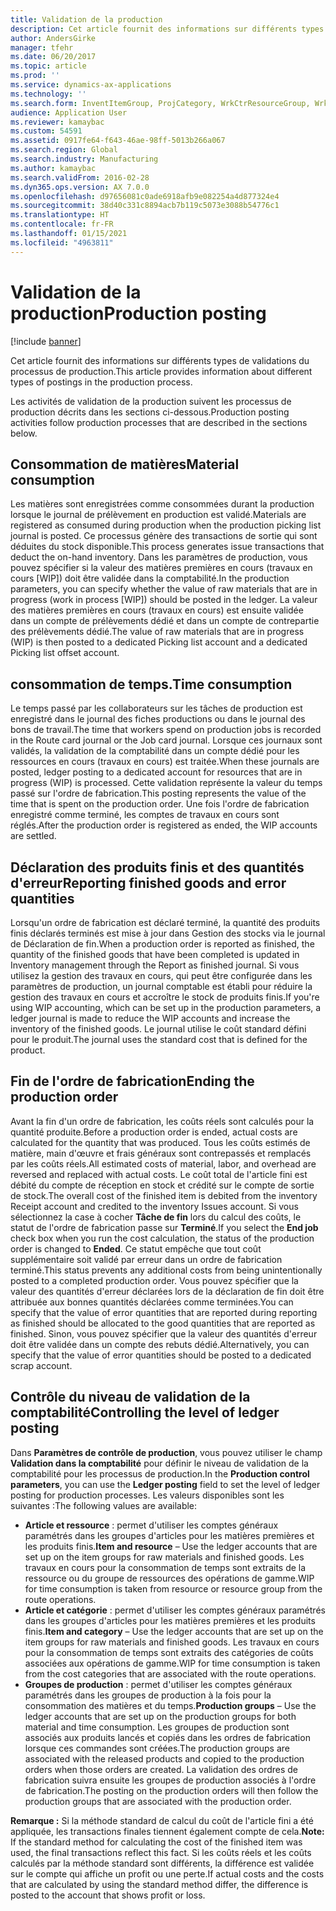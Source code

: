 ```yaml
---
title: Validation de la production
description: Cet article fournit des informations sur différents types de validations du processus de production.
author: AndersGirke
manager: tfehr
ms.date: 06/20/2017
ms.topic: article
ms.prod: ''
ms.service: dynamics-ax-applications
ms.technology: ''
ms.search.form: InventItemGroup, ProjCategory, WrkCtrResourceGroup, WrkCtrTable
audience: Application User
ms.reviewer: kamaybac
ms.custom: 54591
ms.assetid: 0917fe64-f643-46ae-98ff-5013b266a067
ms.search.region: Global
ms.search.industry: Manufacturing
ms.author: kamaybac
ms.search.validFrom: 2016-02-28
ms.dyn365.ops.version: AX 7.0.0
ms.openlocfilehash: d97656081c0ade6918afb9e082254a4d877324e4
ms.sourcegitcommit: 38d40c331c8894acb7b119c5073e3088b54776c1
ms.translationtype: HT
ms.contentlocale: fr-FR
ms.lasthandoff: 01/15/2021
ms.locfileid: "4963811"
---
```

# <a name="production-posting"></a><span data-ttu-id="2b5d4-103">Validation de la production</span><span class="sxs-lookup"><span data-stu-id="2b5d4-103">Production posting</span></span>

[!include [banner](../includes/banner.md)]

<span data-ttu-id="2b5d4-104">Cet article fournit des informations sur différents types de validations du processus de production.</span><span class="sxs-lookup"><span data-stu-id="2b5d4-104">This article provides information about different types of postings in the production process.</span></span>

<span data-ttu-id="2b5d4-105">Les activités de validation de la production suivent les processus de production décrits dans les sections ci-dessous.</span><span class="sxs-lookup"><span data-stu-id="2b5d4-105">Production posting activities follow production processes that are described in the sections below.</span></span>

## <a name="material-consumption"></a><span data-ttu-id="2b5d4-106">Consommation de matières</span><span class="sxs-lookup"><span data-stu-id="2b5d4-106">Material consumption</span></span>
<span data-ttu-id="2b5d4-107">Les matières sont enregistrées comme consommées durant la production lorsque le journal de prélèvement en production est validé.</span><span class="sxs-lookup"><span data-stu-id="2b5d4-107">Materials are registered as consumed during production when the production picking list journal is posted.</span></span> <span data-ttu-id="2b5d4-108">Ce processus génère des transactions de sortie qui sont déduites du stock disponible.</span><span class="sxs-lookup"><span data-stu-id="2b5d4-108">This process generates issue transactions that deduct the on-hand inventory.</span></span> <span data-ttu-id="2b5d4-109">Dans les paramètres de production, vous pouvez spécifier si la valeur des matières premières en cours (travaux en cours \[WIP\]) doit être validée dans la comptabilité.</span><span class="sxs-lookup"><span data-stu-id="2b5d4-109">In the production parameters, you can specify whether the value of raw materials that are in progress (work in process \[WIP\]) should be posted in the ledger.</span></span> <span data-ttu-id="2b5d4-110">La valeur des matières premières en cours (travaux en cours) est ensuite validée dans un compte de prélèvements dédié et dans un compte de contrepartie des prélèvements dédié.</span><span class="sxs-lookup"><span data-stu-id="2b5d4-110">The value of raw materials that are in progress (WIP) is then posted to a dedicated Picking list account and a dedicated Picking list offset account.</span></span>

## <a name="time-consumption"></a><span data-ttu-id="2b5d4-111">consommation de temps.</span><span class="sxs-lookup"><span data-stu-id="2b5d4-111">Time consumption</span></span>
<span data-ttu-id="2b5d4-112">Le temps passé par les collaborateurs sur les tâches de production est enregistré dans le journal des fiches productions ou dans le journal des bons de travail.</span><span class="sxs-lookup"><span data-stu-id="2b5d4-112">The time that workers spend on production jobs is recorded in the Route card journal or the Job card journal.</span></span> <span data-ttu-id="2b5d4-113">Lorsque ces journaux sont validés, la validation de la comptabilité dans un compte dédié pour les ressources en cours (travaux en cours) est traitée.</span><span class="sxs-lookup"><span data-stu-id="2b5d4-113">When these journals are posted, ledger posting to a dedicated account for resources that are in progress (WIP) is processed.</span></span> <span data-ttu-id="2b5d4-114">Cette validation représente la valeur du temps passé sur l'ordre de fabrication.</span><span class="sxs-lookup"><span data-stu-id="2b5d4-114">This posting represents the value of the time that is spent on the production order.</span></span> <span data-ttu-id="2b5d4-115">Une fois l'ordre de fabrication enregistré comme terminé, les comptes de travaux en cours sont réglés.</span><span class="sxs-lookup"><span data-stu-id="2b5d4-115">After the production order is registered as ended, the WIP accounts are settled.</span></span>

## <a name="reporting-finished-goods-and-error-quantities"></a><span data-ttu-id="2b5d4-116">Déclaration des produits finis et des quantités d'erreur</span><span class="sxs-lookup"><span data-stu-id="2b5d4-116">Reporting finished goods and error quantities</span></span>
<span data-ttu-id="2b5d4-117">Lorsqu'un ordre de fabrication est déclaré terminé, la quantité des produits finis déclarés terminés est mise à jour dans Gestion des stocks via le journal de Déclaration de fin.</span><span class="sxs-lookup"><span data-stu-id="2b5d4-117">When a production order is reported as finished, the quantity of the finished goods that have been completed is updated in Inventory management through the Report as finished journal.</span></span> <span data-ttu-id="2b5d4-118">Si vous utilisez la gestion des travaux en cours, qui peut être configurée dans les paramètres de production, un journal comptable est établi pour réduire la gestion des travaux en cours et accroître le stock de produits finis.</span><span class="sxs-lookup"><span data-stu-id="2b5d4-118">If you're using WIP accounting, which can be set up in the production parameters, a ledger journal is made to reduce the WIP accounts and increase the inventory of the finished goods.</span></span> <span data-ttu-id="2b5d4-119">Le journal utilise le coût standard défini pour le produit.</span><span class="sxs-lookup"><span data-stu-id="2b5d4-119">The journal uses the standard cost that is defined for the product.</span></span>

## <a name="ending-the-production-order"></a><span data-ttu-id="2b5d4-120">Fin de l'ordre de fabrication</span><span class="sxs-lookup"><span data-stu-id="2b5d4-120">Ending the production order</span></span>
<span data-ttu-id="2b5d4-121">Avant la fin d'un ordre de fabrication, les coûts réels sont calculés pour la quantité produite.</span><span class="sxs-lookup"><span data-stu-id="2b5d4-121">Before a production order is ended, actual costs are calculated for the quantity that was produced.</span></span> <span data-ttu-id="2b5d4-122">Tous les coûts estimés de matière, main d'œuvre et frais généraux sont contrepassés et remplacés par les coûts réels.</span><span class="sxs-lookup"><span data-stu-id="2b5d4-122">All estimated costs of material, labor, and overhead are reversed and replaced with actual costs.</span></span> <span data-ttu-id="2b5d4-123">Le coût total de l'article fini est débité du compte de réception en stock et crédité sur le compte de sortie de stock.</span><span class="sxs-lookup"><span data-stu-id="2b5d4-123">The overall cost of the finished item is debited from the inventory Receipt account and credited to the inventory Issues account.</span></span> <span data-ttu-id="2b5d4-124">Si vous sélectionnez la case à cocher **Tâche de fin** lors du calcul des coûts, le statut de l'ordre de fabrication passe sur **Terminé**.</span><span class="sxs-lookup"><span data-stu-id="2b5d4-124">If you select the **End job** check box when you run the cost calculation, the status of the production order is changed to **Ended**.</span></span> <span data-ttu-id="2b5d4-125">Ce statut empêche que tout coût supplémentaire soit validé par erreur dans un ordre de fabrication terminé.</span><span class="sxs-lookup"><span data-stu-id="2b5d4-125">This status prevents any additional costs from being unintentionally posted to a completed production order.</span></span> <span data-ttu-id="2b5d4-126">Vous pouvez spécifier que la valeur des quantités d'erreur déclarées lors de la déclaration de fin doit être attribuée aux bonnes quantités déclarées comme terminées.</span><span class="sxs-lookup"><span data-stu-id="2b5d4-126">You can specify that the value of error quantities that are reported during reporting as finished should be allocated to the good quantities that are reported as finished.</span></span> <span data-ttu-id="2b5d4-127">Sinon, vous pouvez spécifier que la valeur des quantités d'erreur doit être validée dans un compte des rebuts dédié.</span><span class="sxs-lookup"><span data-stu-id="2b5d4-127">Alternatively, you can specify that the value of error quantities should be posted to a dedicated scrap account.</span></span>

## <a name="controlling-the-level-of-ledger-posting"></a><span data-ttu-id="2b5d4-128">Contrôle du niveau de validation de la comptabilité</span><span class="sxs-lookup"><span data-stu-id="2b5d4-128">Controlling the level of ledger posting</span></span>
<span data-ttu-id="2b5d4-129">Dans **Paramètres de contrôle de production**, vous pouvez utiliser le champ **Validation dans la comptabilité** pour définir le niveau de validation de la comptabilité pour les processus de production.</span><span class="sxs-lookup"><span data-stu-id="2b5d4-129">In the **Production control parameters**, you can use the **Ledger posting** field to set the level of ledger posting for production processes.</span></span> <span data-ttu-id="2b5d4-130">Les valeurs disponibles sont les suivantes :</span><span class="sxs-lookup"><span data-stu-id="2b5d4-130">The following values are available:</span></span>

-   <span data-ttu-id="2b5d4-131">**Article et ressource** : permet d'utiliser les comptes généraux paramétrés dans les groupes d'articles pour les matières premières et les produits finis.</span><span class="sxs-lookup"><span data-stu-id="2b5d4-131">**Item and resource** – Use the ledger accounts that are set up on the item groups for raw materials and finished goods.</span></span> <span data-ttu-id="2b5d4-132">Les travaux en cours pour la consommation de temps sont extraits de la ressource ou du groupe de ressources des opérations de gamme.</span><span class="sxs-lookup"><span data-stu-id="2b5d4-132">WIP for time consumption is taken from resource or resource group from the route operations.</span></span>
-   <span data-ttu-id="2b5d4-133">**Article et catégorie** : permet d'utiliser les comptes généraux paramétrés dans les groupes d'articles pour les matières premières et les produits finis.</span><span class="sxs-lookup"><span data-stu-id="2b5d4-133">**Item and category** – Use the ledger accounts that are set up on the item groups for raw materials and finished goods.</span></span> <span data-ttu-id="2b5d4-134">Les travaux en cours pour la consommation de temps sont extraits des catégories de coûts associées aux opérations de gamme.</span><span class="sxs-lookup"><span data-stu-id="2b5d4-134">WIP for time consumption is taken from the cost categories that are associated with the route operations.</span></span>
-   <span data-ttu-id="2b5d4-135">**Groupes de production** : permet d'utiliser les comptes généraux paramétrés dans les groupes de production à la fois pour la consommation des matières et du temps.</span><span class="sxs-lookup"><span data-stu-id="2b5d4-135">**Production groups** – Use the ledger accounts that are set up on the production groups for both material and time consumption.</span></span> <span data-ttu-id="2b5d4-136">Les groupes de production sont associés aux produits lancés et copiés dans les ordres de fabrication lorsque ces commandes sont créées.</span><span class="sxs-lookup"><span data-stu-id="2b5d4-136">The production groups are associated with the released products and copied to the production orders when those orders are created.</span></span> <span data-ttu-id="2b5d4-137">La validation des ordres de fabrication suivra ensuite les groupes de production associés à l'ordre de fabrication.</span><span class="sxs-lookup"><span data-stu-id="2b5d4-137">The posting on the production orders will then follow the production groups that are associated with the production order.</span></span>

<span data-ttu-id="2b5d4-138">**Remarque :** Si la méthode standard de calcul du coût de l'article fini a été appliquée, les transactions finales tiennent également compte de cela.</span><span class="sxs-lookup"><span data-stu-id="2b5d4-138">**Note:** If the standard method for calculating the cost of the finished item was used, the final transactions reflect this fact.</span></span> <span data-ttu-id="2b5d4-139">Si les coûts réels et les coûts calculés par la méthode standard sont différents, la différence est validée sur le compte qui affiche un profit ou une perte.</span><span class="sxs-lookup"><span data-stu-id="2b5d4-139">If actual costs and the costs that are calculated by using the standard method differ, the difference is posted to the account that shows profit or loss.</span></span>



